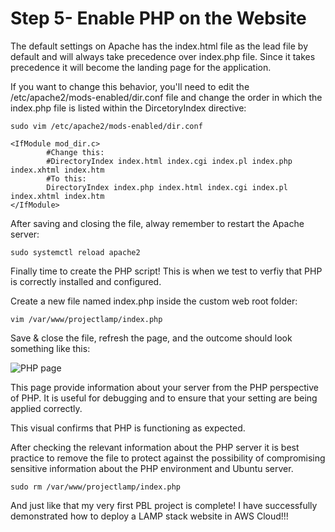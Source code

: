 # Step 5- Enable PHP on the Website
The default settings on Apache has the index.html file as the lead file by default and will always take precedence over index.php file. Since it takes precedence it will become the landing page for the application. 

If you want to change this behavior, you'll need to edit the /etc/apache2/mods-enabled/dir.conf file and change the order in which the index.php file is listed within the DircetoryIndex directive:
```
sudo vim /etc/apache2/mods-enabled/dir.conf
```
```
<IfModule mod_dir.c>
        #Change this:
        #DirectoryIndex index.html index.cgi index.pl index.php index.xhtml index.htm
        #To this:
        DirectoryIndex index.php index.html index.cgi index.pl index.xhtml index.htm
</IfModule>
```
After saving and closing the file, alway remember to restart the Apache server:
```
sudo systemctl reload apache2
```
Finally time to create the PHP script! This is when we test to verfiy that PHP is correctly installed and configured.

Create a new file named index.php inside the custom web root folder:
```
vim /var/www/projectlamp/index.php
```
Save & close the file, refresh the page, and the outcome should look something like this:

![PHP page](https://github.com/Depsipher/DevOps-Projects-1-/assets/138725118/8d54fdaa-078d-48e0-aed2-e73c666ad28c)

This page provide information about your server from the PHP perspective of PHP. It is useful for debugging and to ensure that your setting are being applied correctly.

This visual confirms that PHP is functioning as expected. 

After checking the relevant information about the PHP server it is best practice to remove the file to protect against the possibility of compromising sensitive information about the PHP environment and Ubuntu server. 

```
sudo rm /var/www/projectlamp/index.php
```
And just like that my very first PBL project is complete! I have successfully demonstrated how to deploy a LAMP stack website in AWS Cloud!!! 

